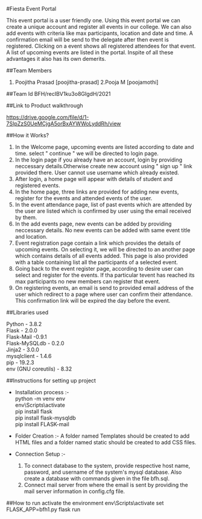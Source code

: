 
#Fiesta Event Portal

This event portal is a user friendly one. Using this event portal we can create a unique account and register all events in our college. We can also add events with criteria like max participants, location and date and time. A confirmation email will be send to the delegate after then event is registered. Clicking on a event  shows all registered attendees for that event. A list of upcoming events are listed in the portal. Inspite of all these advantages it also has its own demerits.




##Team Members
1. Poojitha Prasad [poojitha-prasad]
2.Pooja M [poojamothi]


##Team Id
BFH/recIBV1ku3o8GIgdH/2021

##Link to Product walkthrough

https://drive.google.com/file/d/1-7SIpZzS0UeMCjgA5orBxAYWWoLyddRh/view

##How it Works?

1. In the Welcome page, upcoming events are listed according to date and time. select " continue " we will be directed to login page.
2. In the login page if you already have an account, login by providing neccessary details.Otherwise create new account using " sign up " link provided there. User cannot use username which already existed.
3. After login, a home page will appear with details of student and  registered events.
4. In the home page, three links are provided for adding new events, register for the events and attended events of the user.
5. In the event attendance page, list of past events which are attended by the user are listed which is confirmed by user using the email received by them.
6. In the add events page, new events can be added by providing neccessary details. No new events can be added with same event title and location. 
7. Event registration page contain a link which provides the details of upcoming events. On selecting it, we will be directed to an another page which contains details of all events added. This page is also provided with a table containing list all the participants of a selected event.
8. Going back to the event register page, according to desire user can select and register for the events. If tha particular tevent has reached its max participants no new members can register that event.
9. On registering events, an email is send to provided email address of  the user which redirect to a page where user can confirm their attendance. This confirmation link will be expired the day before the  event.
 




##Libraries used

Python - 3.8.2                   
Flask  - 2.0.0   
Flask-Mail -0.9.1   
Flask-MySQLdb - 0.2.0   
Jinja2 - 3.0.0   
mysqlclient - 1.4.6  
pip - 19.2.3    
env (GNU coreutils) - 8.32

##Instructions for setting up project

* Installation process :-  
     python -m venv env     
     env\Scripts\activate      
     pip install flask    
     pip install flask-mysqldb   
     pip install FLASK-mail

* Folder Creation :- 
    A folder named Templates should be created to add HTML files and a folder named static should be created to add CSS files.
  
* Connection Setup :-
    1. To connect database to the system, provide respective host name, password, and username of the system's mysql database. Also create a database with commands given in the file bfh.sql.
    2. Connect mail server from where the email is sent by providing the mail server information in config.cfg file.

##How to run
  activate the environment
  env\Scripts\activate
  set FLASK_APP=bfh1.py
  flask run

